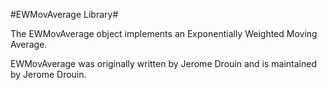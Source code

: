 #EWMovAverage Library#

The EWMovAverage object implements an Exponentially Weighted Moving Average. 

EWMovAverage was originally written by Jerome Drouin and is maintained by Jerome Drouin.

